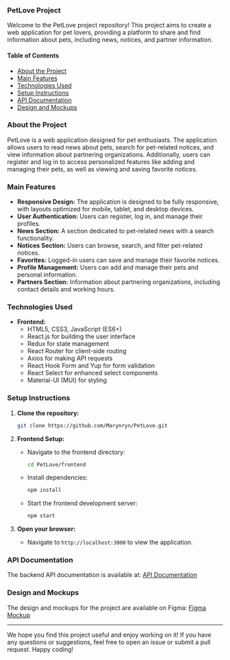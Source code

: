 ### PetLove Project

Welcome to the PetLove project repository! This project aims to create a web application for pet lovers, providing a platform to share and find information about pets, including news, notices, and partner information.

#### Table of Contents

- [About the Project](#about-the-project)
- [Main Features](#main-features)
- [Technologies Used](#technologies-used)
- [Setup Instructions](#setup-instructions)
- [API Documentation](#api-documentation)
- [Design and Mockups](#design-and-mockups)

### About the Project

PetLove is a web application designed for pet enthusiasts. The application allows users to read news about pets, search for pet-related notices, and view information about partnering organizations. Additionally, users can register and log in to access personalized features like adding and managing their pets, as well as viewing and saving favorite notices.

### Main Features

- **Responsive Design:** The application is designed to be fully responsive, with layouts optimized for mobile, tablet, and desktop devices.
- **User Authentication:** Users can register, log in, and manage their profiles.
- **News Section:** A section dedicated to pet-related news with a search functionality.
- **Notices Section:** Users can browse, search, and filter pet-related notices.
- **Favorites:** Logged-in users can save and manage their favorite notices.
- **Profile Management:** Users can add and manage their pets and personal information.
- **Partners Section:** Information about partnering organizations, including contact details and working hours.

### Technologies Used

- **Frontend:**
  - HTML5, CSS3, JavaScript (ES6+)
  - React.js for building the user interface
  - Redux for state management
  - React Router for client-side routing
  - Axios for making API requests
  - React Hook Form and Yup for form validation
  - React Select for enhanced select components
  - Material-UI (MUI) for styling

### Setup Instructions

1. **Clone the repository:**

   ```sh
   git clone https://github.com/Marynryn/PetLove.git
   ```

2. **Frontend Setup:**

   - Navigate to the frontend directory:
     ```sh
     cd PetLove/frontend
     ```
   - Install dependencies:
     ```sh
     npm install
     ```
   - Start the frontend development server:
     ```sh
     npm start
     ```

3. **Open your browser:**
   - Navigate to `http://localhost:3000` to view the application.

### API Documentation

The backend API documentation is available at:
[API Documentation](https://petlove.b.goit.study/api-docs/)

### Design and Mockups

The design and mockups for the project are available on Figma:
[Figma Mockup](https://www.figma.com/file/puMNfZVg4YI8UZoJ1QiLLi/Petl%F0%9F%92%9Bve?type=design&node-id=55838-750&mode=design&t=Xg1IwIcKebTl5xGs-0)

---

We hope you find this project useful and enjoy working on it! If you have any questions or suggestions, feel free to open an issue or submit a pull request. Happy coding!

